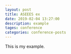 ```yaml
---
layout: post
title: ASEEES ex
date: 2019-02-04 13:27:00
description: example
tages: conference
categories: conference-posts
---
```

This is my example.
